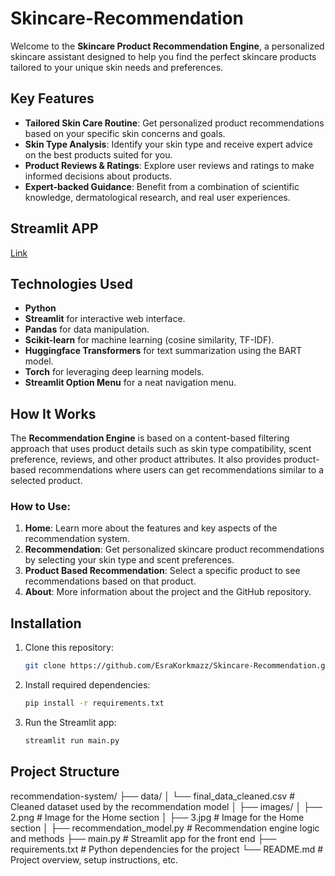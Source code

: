 # Skincare-Recommendation

Welcome to the **Skincare Product Recommendation Engine**, a personalized skincare assistant designed to help you find the perfect skincare products tailored to your unique skin needs and preferences.

## Key Features

- **Tailored Skin Care Routine**: Get personalized product recommendations based on your specific skin concerns and goals.
- **Skin Type Analysis**: Identify your skin type and receive expert advice on the best products suited for you.
- **Product Reviews & Ratings**: Explore user reviews and ratings to make informed decisions about products.
- **Expert-backed Guidance**: Benefit from a combination of scientific knowledge, dermatological research, and real user experiences.

## Streamlit APP

[Link](https://com)

## Technologies Used

- **Python**
- **Streamlit** for interactive web interface.
- **Pandas** for data manipulation.
- **Scikit-learn** for machine learning (cosine similarity, TF-IDF).
- **Huggingface Transformers** for text summarization using the BART model.
- **Torch** for leveraging deep learning models.
- **Streamlit Option Menu** for a neat navigation menu.

## How It Works

The **Recommendation Engine** is based on a content-based filtering approach that uses product details such as skin type compatibility, scent preference, reviews, and other product attributes. It also provides product-based recommendations where users can get recommendations similar to a selected product.

### How to Use:

1. **Home**: Learn more about the features and key aspects of the recommendation system.
2. **Recommendation**: Get personalized skincare product recommendations by selecting your skin type and scent preferences.
3. **Product Based Recommendation**: Select a specific product to see recommendations based on that product.
4. **About**: More information about the project and the GitHub repository.

## Installation

1. Clone this repository:
    ```bash
    git clone https://github.com/EsraKorkmazz/Skincare-Recommendation.git
    ```

2. Install required dependencies:
    ```bash
    pip install -r requirements.txt
    ```

3. Run the Streamlit app:
    ```bash
    streamlit run main.py
    ```

## Project Structure

recommendation-system/
├── data/
│   └── final_data_cleaned.csv        # Cleaned dataset used by the recommendation model
│
├── images/
│   ├── 2.png                        # Image for the Home section
│   ├── 3.jpg                        # Image for the Home section
│
├── recommendation_model.py          # Recommendation engine logic and methods
├── main.py                          # Streamlit app for the front end
├── requirements.txt                 # Python dependencies for the project
└── README.md                        # Project overview, setup instructions, etc.

